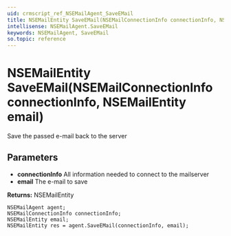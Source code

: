 ```yaml
---
uid: crmscript_ref_NSEMailAgent_SaveEMail
title: NSEMailEntity SaveEMail(NSEMailConnectionInfo connectionInfo, NSEMailEntity email)
intellisense: NSEMailAgent.SaveEMail
keywords: NSEMailAgent, SaveEMail
so.topic: reference
---
```


# NSEMailEntity SaveEMail(NSEMailConnectionInfo connectionInfo, NSEMailEntity email)

Save the passed e-mail back to the server

## Parameters

* **connectionInfo** All information needed to connect to the mailserver
* **email** The e-mail to save

**Returns:** NSEMailEntity

```crmscript
NSEMailAgent agent;
NSEMailConnectionInfo connectionInfo;
NSEMailEntity email;
NSEMailEntity res = agent.SaveEMail(connectionInfo, email);
```

